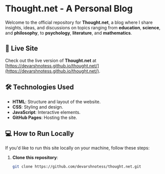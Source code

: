 # Thought.net - A Personal Blog

Welcome to the official repository for **Thought.net**, a blog where I share insights, ideas, and discussions on topics ranging from **education**, **science**, and **philosophy**, to **psychology**, **literature**, and **mathematics**.

## 🚀 Live Site

Check out the live version of **Thought.net** at [https://devarshnotess.github.io/thought.net/](https://devarshnotess.github.io/thought.net/). 

## 🛠 Technologies Used

- **HTML**: Structure and layout of the website.
- **CSS**: Styling and design.
- **JavaScript**: Interactive elements.
- **GitHub Pages**: Hosting the site.

## 💻 How to Run Locally

If you'd like to run this site locally on your machine, follow these steps:

1. **Clone this repository**:
   ```bash
   git clone https://github.com/devarshnotess/thought.net.git
